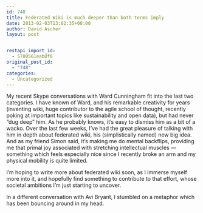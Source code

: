 ```yaml
---
id: 748
title: Federated Wiki is much deeper than both terms imply
date: 2013-02-03T13:02:35+00:00
author: David Ascher
layout: post


restapi_import_id:
  - 5780561eab8f6
original_post_id:
  - "748"
categories:
  - Uncategorized
---
```

My recent Skype conversations with Ward Cunningham fit into the last two categories. I have known of Ward, and his remarkable creativity for years (inventing wiki, huge contributor to the agile school of thought, recently poking at important topics like sustainability and open data), but had never &#8220;dug deep&#8221; him. As he probably knows, it&#8217;s easy to dismiss him as a bit of a wacko. Over the last few weeks, I&#8217;ve had the great pleasure of talking with him in depth about federated wiki, his (simplistically named) new big idea. And as my friend Simon said, it&#8217;s making me do mental backflips, providing me that primal joy associated with stretching intellectual muscles &#8212; something which feels especially nice since I recently broke an arm and my physical mobility is quite limited.

I&#8217;m hoping to write more about federated wiki soon, as I immerse myself more into it, and hopefully find something to contribute to that effort, whose societal ambitions I&#8217;m just starting to uncover.

In a different conversation with Avi Bryant, I stumbled on a metaphor which has been bouncing around in my head.